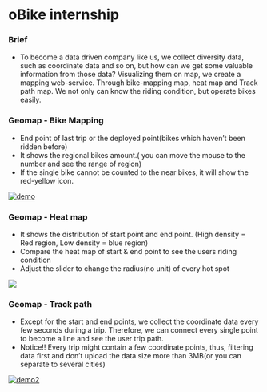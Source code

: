 # oBike internship
### Brief
   + To become a data driven company like us, we collect diversity data, such as coordinate data and so on, but how can we get some valuable information from those data?
      Visualizing them on map, we create a mapping web-service. Through bike-mapping map, heat map and Track path map. We not only can know the riding condition, but operate bikes easily.
      
### Geomap - Bike Mapping
   + End point of last trip or the deployed point(bikes which haven’t been ridden before)
   + It shows the regional bikes amount.( you can move the mouse to the number and see the range of region) 
   + If the single bike cannot be counted to the near bikes, it will show the red-yellow icon.
   
<a href="https://thumbs.gfycat.com/PositiveWateryIndigowingedparrot-size_restricted.gif"><img src="https://thumbs.gfycat.com/PositiveWateryIndigowingedparrot-size_restricted.gif" title="demo"></a>

### Geomap - Heat map
   + It shows the distribution of start point and end point. (High density = Red region, Low density = blue region)
   + Compare the heat map of start & end point to see the users riding condition
   + Adjust the slider to change the radius(no unit) of every hot spot
   
<a href="https://thumbs.gfycat.com/KindlyDeepItaliangreyhound-size_restricted.gif"><img src="https://thumbs.gfycat.com/KindlyDeepItaliangreyhound-size_restricted.gif"></a>

### Geomap - Track path
   + Except for the start and end points, we collect the coordinate data every few seconds during a trip. Therefore, we can connect every single point to become a line and see the user trip path.
   + Notice!! Every trip might contain a few coordinate points, thus, filtering data first and don’t upload the data size more than 3MB(or you can separate to several cities)

<a href="https://i2.imgflip.com/2cc0y5.gif"><img src="https://i2.imgflip.com/2cc0y5.gif" title="demo2"></a>
   

      
      
